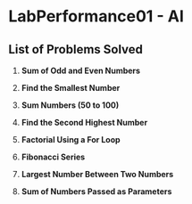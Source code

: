 # LabPerformance01 - AI

## List of Problems Solved 

1. **Sum of Odd and Even Numbers**  

2. **Find the Smallest Number**  

3. **Sum Numbers (50 to 100)**  

4. **Find the Second Highest Number**  
  
5. **Factorial Using a For Loop**  

6. **Fibonacci Series**  

13. **Largest Number Between Two Numbers**  
    
14. **Sum of Numbers Passed as Parameters**
